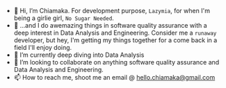 - 👋 Hi, I’m Chiamaka. For development purpose, `Lazymia`, for when I'm being a girlie girl, `No Sugar Needed`. 
- 👀 ...and I do awemazing things in software quality assurance with a deep interest in Data Analysis and Engineering. Consider me a `runaway` developer, but hey, I'm getting my things together for a come back in a field I'll enjoy doing. 
- 🌱 I’m currently deep diving into Data Analysis
- 💞️ I’m looking to collaborate on anything software quality assurance and Data Analysis and Engineering.
- 📫 How to reach me, shoot me an email @ hello.chiamaka@gmail.com

<!---
lazymia/lazymia is a ✨ special ✨ repository because its `README.md` (this file) appears on your GitHub profile.
You can click the Preview link to take a look at your changes.
--->
